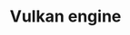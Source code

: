 ---
slug: "/projects/vulkan_engine"

title: "Vulkan engine"

description: "I'm building a vulkan based game engine to learn vulkan, graphics, shaders and ECS. The engine is based on several tutorials, but now I am at a stage where the basics are set up for vulkan, and I can start customizing it further."

video: 

img: "./images/GIF/vulkan_eng_basic.gif"

link:

teamSize: "Solo project"

projectTime: "Ongoing"

engine: "Vulkan, C++, cross-platform"

role: "Programmer"

myWork: "In this project I'm trying to learn as much as possible. From setting up and managing a vulkan backend to basic gameplay systems, physics and ECS. I'm using some libraries for some parts, and doing others from scratch."

lessons: "Vulkan is a lot of boilerplate, but that also teaches me a lot about how to manage the gpu, memory allocation and timings. It's really fun and not very forgiving. As a whole the project is a pretty good exercise in how to structure projects, abstraction and maintaining an ever-growing codebase."

isActive: true

hasCode: false

---